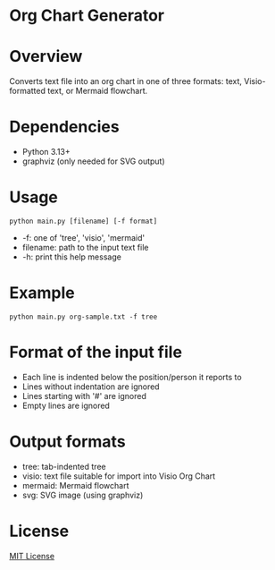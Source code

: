 # Org Chart Generator

# Overview

Converts text file into an org chart in one of three formats: text, Visio-formatted text, or Mermaid flowchart.

# Dependencies
- Python 3.13+
- graphviz (only needed for SVG output)

# Usage
`python main.py [filename] [-f format]`

- -f: one of 'tree', 'visio', 'mermaid'
- filename: path to the input text file
- -h: print this help message

# Example
`python main.py org-sample.txt -f tree`

# Format of the input file
- Each line is indented below the position/person it reports to
- Lines without indentation are ignored
- Lines starting with '#' are ignored
- Empty lines are ignored

# Output formats
- tree: tab-indented tree
- visio: text file suitable for import into Visio Org Chart
- mermaid: Mermaid flowchart
- svg: SVG image (using graphviz)

# License
[MIT License](LICENSE.md)